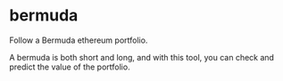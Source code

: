 # bermuda

Follow a Bermuda ethereum portfolio.

A bermuda is both short and long, and with this tool, you can check and predict the value of the portfolio.
